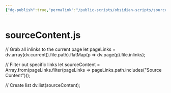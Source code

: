 ```yaml
---
{"dg-publish":true,"permalink":"/public-scripts/obsidian-scripts/source-content-js/"}
---
```



<div class="transclusion internal-embed is-loaded"><div class="markdown-embed">

<div class="markdown-embed-title">

# sourceContent.js

</div>


// Grab all inlinks to the current page
let pageLinks = dv.array(dv.current().file.path).flatMap(p => dv.page(p).file.inlinks);

// Filter out specific links
let sourceContent = Array.from(pageLinks.filter(pageLinks => pageLinks.path.includes("Source Content")));


// Create list
dv.list(sourceContent);

</div></div>
